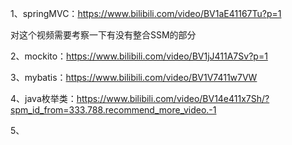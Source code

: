 1、springMVC：https://www.bilibili.com/video/BV1aE41167Tu?p=1

对这个视频需要考察一下有没有整合SSM的部分

2、mockito：https://www.bilibili.com/video/BV1jJ411A7Sv?p=1

3、mybatis：https://www.bilibili.com/video/BV1V7411w7VW

4、java枚举类：https://www.bilibili.com/video/BV14e411x7Sh/?spm_id_from=333.788.recommend_more_video.-1

5、